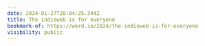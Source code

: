 ```yaml
---
date: 2024-01-27T20:04:25.344Z
title: The indieweb is for everyone
bookmark-of: https://werd.io/2024/the-indieweb-is-for-everyone
visibility: public
---
```

